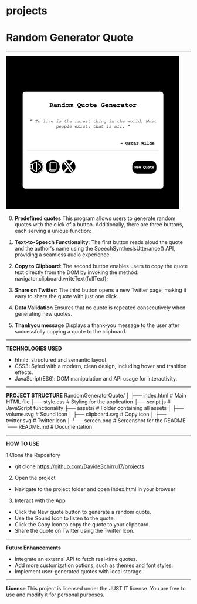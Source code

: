 # projects 
# Random Generator Quote 
------------------------------------------------------------------------------------------------------------------
![Screenshot](./RandomGeneratorQuote/assets/screen.png)

0. **Predefined quotes** 
This program allows users to generate random quotes with the click of a button. Additionally, there are three buttons, each serving a unique function:

1. **Text-to-Speech Functionality**:
The first button reads aloud the quote and the author's name using the SpeechSynthesisUtterance() API, providing a seamless audio experience.

2. **Copy to Clipboard**:
The second button enables users to copy the quote text directly from the DOM by invoking the method:
navigator.clipboard.writeText(fullText);

3. **Share on Twitter**:
The third button opens a new Twitter page, making it easy to share the quote with just one click.

4. **Data Validation**
Ensures that no quote is repeated consecutively when generating new quotes.

5. **Thankyou message**
Displays a thank-you message to the user after successfully copying a quote to the clipboard.

------------------------------------------------------------------------------------------------------------------

**TECHNOLOGIES USED**
- html5: structured and semantic layout.
- CSS3: Syled with a modern, clean design, including hover and tranition effects. 
- JavaScript(ES6): DOM manipulation and API usage for interactivity. 

------------------------------------------------------------------------------------------------------------------

**PROJECT STRUCTURE**
RandomGeneratorQuote/
│
├── index.html          # Main HTML file
├── style.css           # Styling for the application
├── script.js           # JavaScript functionality
├── assets/             # Folder containing all assets
│   ├── volume.svg      # Sound icon
│   ├── clipboard.svg   # Copy icon
│   ├── twitter.svg     # Twitter icon
│   └── screen.png      # Screenshot for the README
└── README.md           # Documentation

------------------------------------------------------------------------------------------------------------------

**HOW TO USE**

1.Clone the Repository
- git clone https://github.com/DavideSchirru17/projects

2. Open the project 
- Navigate to the project folder and open index.html in your browser 

3. Interact with the App 
- Click the New quote button to generate a random quote. 
- Use the Sound Icon to listen to the quote. 
- Click the Copy Icon to copy the quote to your clipboard. 
- Share the quote on Twitter using the Twitter Icon. 

------------------------------------------------------------------------------------------------------------------

 **Future Enhancements**

- Integrate an external API to fetch real-time quotes.
- Add more customization options, such as themes and font styles.
- Implement user-generated quotes with local storage.

------------------------------------------------------------------------------------------------------------------
 **License**
This project is licensed under the JUST IT license. You are free to use and modify it for personal purposes. 




